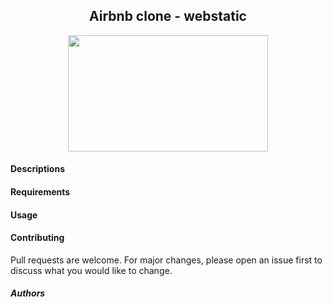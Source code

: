 <h2 align="center"> Airbnb clone - webstatic </h2>
<p align="center">
  <img src="https://s3.amazonaws.com/intranet-projects-files/holbertonschool-higher-level_programming+/268/100-index.png" width="320" height="186">
</p>

#### Descriptions

#### Requirements

#### Usage

#### Contributing

Pull requests are welcome. For major changes, please open an issue first to discuss what you would like to change.

##### Authors
